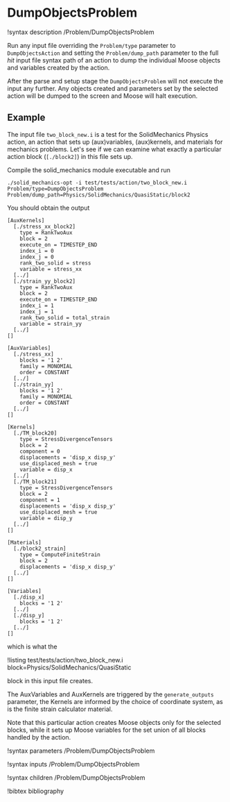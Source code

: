 # DumpObjectsProblem

!syntax description /Problem/DumpObjectsProblem

Run any input file overriding the `Problem/type` parameter to `DumpObjectsAction` and
setting the `Problem/dump_path` parameter to the full _hit_ input file syntax path of an
action to dump the individual Moose objects and variables created by the action.

After the parse and setup stage the `DumpObjectsProblem` will not execute the input any
further. Any objects created and parameters set by the selected action will be dumped to
the screen and Moose will halt execution.

## Example

The input file `two_block_new.i` is a test for the SolidMechanics Physics action, an action
that sets up (aux)variables, (aux)kernels, and materials for mechanics problems. Let's
see if we can examine what exactly a particular action block (`[./block2]`) in this file sets
up.

Compile the solid_mechanics module executable and run

```
./solid_mechanics-opt -i test/tests/action/two_block_new.i Problem/type=DumpObjectsProblem Problem/dump_path=Physics/SolidMechanics/QuasiStatic/block2
```

You should obtain the output

```
[AuxKernels]
  [./stress_xx_block2]
    type = RankTwoAux
    block = 2
    execute_on = TIMESTEP_END
    index_i = 0
    index_j = 0
    rank_two_solid = stress
    variable = stress_xx
  [../]
  [./strain_yy_block2]
    type = RankTwoAux
    block = 2
    execute_on = TIMESTEP_END
    index_i = 1
    index_j = 1
    rank_two_solid = total_strain
    variable = strain_yy
  [../]
[]

[AuxVariables]
  [./stress_xx]
    blocks = '1 2'
    family = MONOMIAL
    order = CONSTANT
  [../]
  [./strain_yy]
    blocks = '1 2'
    family = MONOMIAL
    order = CONSTANT
  [../]
[]

[Kernels]
  [./TM_block20]
    type = StressDivergenceTensors
    block = 2
    component = 0
    displacements = 'disp_x disp_y'
    use_displaced_mesh = true
    variable = disp_x
  [../]
  [./TM_block21]
    type = StressDivergenceTensors
    block = 2
    component = 1
    displacements = 'disp_x disp_y'
    use_displaced_mesh = true
    variable = disp_y
  [../]
[]

[Materials]
  [./block2_strain]
    type = ComputeFiniteStrain
    block = 2
    displacements = 'disp_x disp_y'
  [../]
[]

[Variables]
  [./disp_x]
    blocks = '1 2'
  [../]
  [./disp_y]
    blocks = '1 2'
  [../]
[]
```

which is what the

!listing test/tests/action/two_block_new.i block=Physics/SolidMechanics/QuasiStatic

block in this input file creates.

The AuxVariables and AuxKernels are triggered by the `generate_outputs` parameter, the Kernels
are informed by the choice of coordinate system, as is the finite strain calculator material.

Note that this particular action creates Moose objects only for the selected blocks, while it sets up
Moose variables for the set union of all blocks handled by the action.

!syntax parameters /Problem/DumpObjectsProblem

!syntax inputs /Problem/DumpObjectsProblem

!syntax children /Problem/DumpObjectsProblem

!bibtex bibliography
